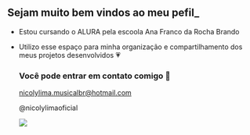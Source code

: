 ## Sejam muito bem vindos ao meu pefil_

- Estou cursando o ALURA pela escoola Ana Franco da Rocha Brando
- Utilizo esse espaço para minha organização e compartilhamento dos meus projetos desenvolvidos 💗

  ### Você pode entrar em contato comigo 📱
  nicolylima.musicalbr@hotmail.com
  
  @nicolylimaoficial

  ![](link)
  
<!--
**YlocinamiL/YlocinamiL** is a ✨ _special_ ✨ repository because its `README.md` (this file) appears on your GitHub profile.

Here are some ideas to get you started:

- 🔭 I’m currently working on ...
- 🌱 I’m currently learning ...
- 👯 I’m looking to collaborate on ...
- 🤔 I’m looking for help with ...
- 💬 Ask me about ...
- 📫 How to reach me: ...
- 😄 Pronouns: ...
- ⚡ Fun fact: ...
-->


